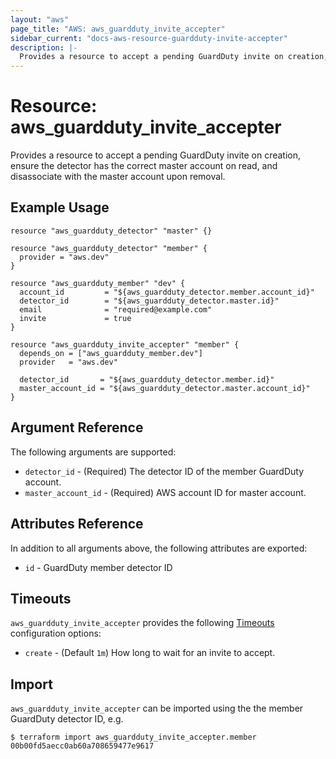 ```yaml
---
layout: "aws"
page_title: "AWS: aws_guardduty_invite_accepter"
sidebar_current: "docs-aws-resource-guardduty-invite-accepter"
description: |-
  Provides a resource to accept a pending GuardDuty invite on creation, ensure the detector has the correct master account on read, and disassociate with the master account upon removal.
---
```


# Resource: aws_guardduty_invite_accepter

Provides a resource to accept a pending GuardDuty invite on creation, ensure the detector has the correct master account on read, and disassociate with the master account upon removal.

## Example Usage

```hcl
resource "aws_guardduty_detector" "master" {}

resource "aws_guardduty_detector" "member" {
  provider = "aws.dev"
}

resource "aws_guardduty_member" "dev" {
  account_id         = "${aws_guardduty_detector.member.account_id}"
  detector_id        = "${aws_guardduty_detector.master.id}"
  email              = "required@example.com"
  invite             = true
}

resource "aws_guardduty_invite_accepter" "member" {
  depends_on = ["aws_guardduty_member.dev"]
  provider   = "aws.dev"

  detector_id       = "${aws_guardduty_detector.member.id}"
  master_account_id = "${aws_guardduty_detector.master.account_id}"
}
```

## Argument Reference

The following arguments are supported:

* `detector_id` - (Required) The detector ID of the member GuardDuty account.
* `master_account_id` - (Required) AWS account ID for master account.

## Attributes Reference

In addition to all arguments above, the following attributes are exported:

* `id` - GuardDuty member detector ID

## Timeouts

`aws_guardduty_invite_accepter` provides the following [Timeouts](/docs/configuration/resources.html#timeouts)
configuration options:

- `create` - (Default `1m`) How long to wait for an invite to accept.

## Import

`aws_guardduty_invite_accepter` can be imported using the the member GuardDuty detector ID, e.g.

```
$ terraform import aws_guardduty_invite_accepter.member 00b00fd5aecc0ab60a708659477e9617
```
